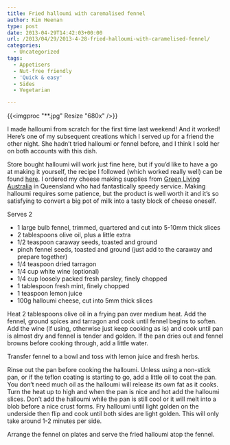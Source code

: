 ```yaml
---
title: Fried halloumi with caremalised fennel
author: Kim Heenan
type: post
date: 2013-04-29T14:42:03+00:00
url: /2013/04/29/2013-4-28-fried-halloumi-with-caramelised-fennel/
categories:
  - Uncategorized
tags:
  - Appetisers
  - Nut-free friendly
  - 'Quick & easy'
  - Sides
  - Vegetarian

---
```


{{<imgproc "**.jpg" Resize "680x" />}}

I made halloumi from scratch for the first time last weekend! And it worked! Here’s one of my subsequent creations which I served up for a friend the other night. She hadn’t tried halloumi or fennel before, and I think I sold her on both accounts with this dish.

<!--more-->

Store bought halloumi will work just fine here, but if you’d like to have a go at making it yourself, the recipe I followed (which worked really well) can be found [here][halloumi-recipe]. I ordered my cheese making supplies from [Green Living Australia][green-living-australia] in Queensland who had fantastically speedy service. Making halloumi requires some patience, but the product is well worth it and it’s so satisfying to convert a big pot of milk into a tasty block of cheese oneself.

Serves 2

  * 1 large bulb fennel, trimmed, quartered and cut into 5-10mm thick slices
  * 2 tablespoons olive oil, plus a little extra
  * 1/2 teaspoon caraway seeds, toasted and ground
  * pinch fennel seeds, toasted and ground (just add to the caraway and prepare together)
  * 1/4 teaspoon dried tarragon
  * 1/4 cup white wine (optional)
  * 1/4 cup loosely packed fresh parsley, finely chopped
  * 1 tablespoon fresh mint, finely chopped
  * 1 teaspoon lemon juice
  * 100g halloumi cheese, cut into 5mm thick slices

Heat 2 tablespoons olive oil in a frying pan over medium heat. Add the fennel, ground spices and tarragon and cook until fennel begins to soften. Add the wine (if using, otherwise just keep cooking as is) and cook until pan is almost dry and fennel is tender and golden. If the pan dries out and fennel browns before cooking through, add a little water.

Transfer fennel to a bowl and toss with lemon juice and fresh herbs.

Rinse out the pan before cooking the halloumi. Unless using a non-stick pan, or if the teflon coating is starting to go, add a little oil to coat the pan. You don’t need much oil as the halloumi will release its own fat as it cooks. Turn the heat up to high and when the pan is nice and hot add the halloumi slices. Don’t add the halloumi while the pan is still cool or it will melt into a blob before a nice crust forms. Fry halloumi until light golden on the underside then flip and cook until both sides are light golden. This will only take around 1-2 minutes per side.

Arrange the fennel on plates and serve the fried halloumi atop the fennel.

 [halloumi-recipe]: http://www.cheesemaking.com/Halloumi.html
 [green-living-australia]: http://www.greenlivingaustralia.com.au/